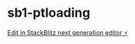 # sb1-ptloading

[Edit in StackBlitz next generation editor ⚡️](https://stackblitz.com/~/github.com/rudy2steiner/sb1-ptloading)